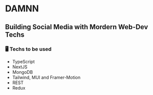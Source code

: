 # DAMNN
## Building Social Media with Mordern Web-Dev Techs

### 🖥️ Techs to be used
- TypeScript
- NextJS
- MongoDB
- Tailwind, MUI and Framer-Motion
- REST
- Redux
